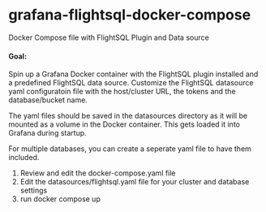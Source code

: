 # grafana-flightsql-docker-compose
Docker Compose file with FlightSQL Plugin and Data source

#### Goal:
Spin up a Grafana Docker container with the FlightSQL plugin installed and a predefined FlightSQL data source. 
Customize the FlightSQL datasource yaml configuratoin file with the host/cluster URL, the tokens and the database/bucket name.

The yaml files should be saved in the datasources directory as it will be mounted as a volume in the Docker container. This gets loaded it into Grafana during startup.

For multiple databases, you can create a seperate yaml file to have them included.

1. Review and edit the docker-compose.yaml file
2. Edit the datasources/flightsql.yaml file for your cluster and database settings
3. run docker compose up
